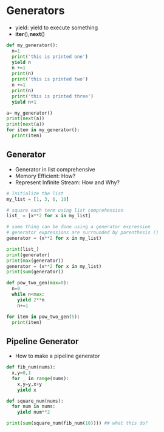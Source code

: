 # Generators

- yield: yield to execute something 
- __iter__(),__next__()
```python
def my_generator():
  n=1
  print('this is printed one')
  yield n
  n +=1
  print(n)
  print('this is printed two')
  n +=1
  print(n)
  print('this is printed three')
  yield n+1

a= my_generator()
print(next(a))
print(next(a))
for item in my_generator():
  print(item)
```
## Generator

- Generator in list comprehensive
- Memory Efficient: How?
- Represent Infinite Stream: How and Why?
```python
# Initialize the list
my_list = [1, 3, 6, 10]

# square each term using list comprehension
list_ = [x**2 for x in my_list]

# same thing can be done using a generator expression
# generator expressions are surrounded by parenthesis ()
generator = (x**2 for x in my_list)

print(list_)
print(generator)
print(max(generator))
generator = (x**2 for x in my_list)
print(sum(generator))

def pow_two_gen(max=0):
  n=0
  while n<max:
    yield 2**n
    n+=1

for item in pow_two_gen(5):
  print(item)
```
## Pipeline Generator

- How to make a pipeline generator
```python
def fib_num(nums):
  x,y=0,1
  for _ in range(nums):
    x,y=y,x+y
    yield x

def square_num(nums):
  for num in nums:
    yield num**2

print(sum(square_num(fib_num(10)))) ## what this do?
```
